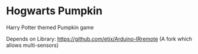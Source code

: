 # Hogwarts Pumpkin
Harry Potter themed Pumpkin game

Depends on Library:
https://github.com/etix/Arduino-IRremote (A fork which allows multi-sensors)
